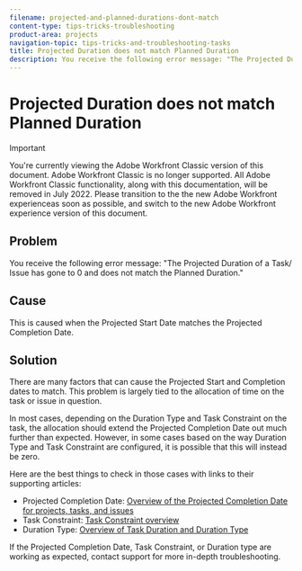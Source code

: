 ```yaml
---
filename: projected-and-planned-durations-dont-match
content-type: tips-tricks-troubleshooting
product-area: projects
navigation-topic: tips-tricks-and-troubleshooting-tasks
title: Projected Duration does not match Planned Duration
description: You receive the following error message: "The Projected Duration of a Task/ Issue has gone to 0 and does not match the Planned Duration."
---
```


# Projected Duration does not match Planned Duration

>[!IMPORTANT]
>
>You're currently viewing the Adobe Workfront Classic version of this document. Adobe Workfront Classic is no longer supported. All Adobe Workfront Classic functionality, along with this documentation, will be removed in July 2022. Please transition to the the new Adobe Workfront experienceas soon as possible, and switch to the new Adobe Workfront experience version of this document.

## Problem

You receive the following error message: "The Projected Duration of a Task/ Issue has gone to 0 and does not match the Planned Duration."

## Cause

This is caused when the Projected Start Date matches the Projected Completion Date.

## Solution

There are many factors that can cause the Projected Start and Completion dates to match. This problem is largely tied to the allocation of time on the task or issue in question.

In most cases, depending on the Duration Type and Task Constraint on the task, the allocation should extend the Projected Completion Date out much further than expected. However, in some cases based on the way Duration Type and Task Constraint are configured, it is possible that this will instead be zero. <![CDATA[    ]]>

Here are the best things to check in those cases with links to their supporting articles:

* Projected Completion Date: [Overview of the Projected Completion Date for projects, tasks, and issues](../../../manage-work/projects/planning-a-project/project-projected-completion-date.md)
* Task Constraint: [Task Constraint overview](../../../manage-work/tasks/task-constraints/task-constraint-overview.md)
* Duration Type: [Overview of Task Duration and Duration Type](../../../manage-work/tasks/taskdurtn/task-duration-and-duration-type.md)

If the Projected Completion Date, Task Constraint, or Duration type are working as expected, contact support for more in-depth troubleshooting. 
